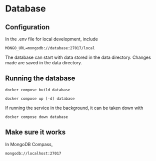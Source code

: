 # Database

## Configuration
In the .env file for local development, include
```
MONGO_URL=mongodb://database:27017/local
```

The database can start with data stored in the data directory. Changes made are saved in the data directory.

## Running the database
```
docker compose build database
```

```
docker compose up [-d] database
```

If running the service in the background, it can be taken down with
```
docker compose down database
```

## Make sure it works
In MongoDB Compass, 
```
mongodb://localhost:27017
```
